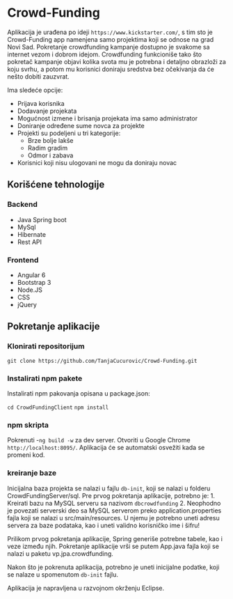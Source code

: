 # Crowd-Funding
Aplikacija je urađena po ideji `https://www.kickstarter.com/`, s tim sto je Crowd-Funding app namenjena samo projektima koji se odnose na grad Novi Sad. Pokretanje crowdfunding kampanje dostupno je svakome sa internet vezom i dobrom idejom. Crowdfunding funkcioniše tako što pokretač kampanje objavi kolika svota mu je potrebna i detaljno obrazloži za koju svrhu, a potom mu korisnici doniraju sredstva bez očekivanja da će nešto dobiti zauzvrat.

Ima sledeće opcije:
- Prijava korisnika
- Dodavanje projekata 
- Mogućnost izmene i brisanja projekata ima samo administrator
- Doniranje određene sume novca za projekte
- Projekti su podeljeni u tri kategorije:
    - Brze bolje lakše
    - Radim gradim
    - Odmor i zabava
- Korisnici koji nisu ulogovani ne mogu da doniraju novac

## Korišćene tehnologije

### Backend
- Java Spring boot
- MySql
- Hibernate
- Rest API

### Frontend
- Angular 6
- Bootstrap 3
- Node.JS
- CSS
- jQuery

## Pokretanje aplikacije 

### Klonirati repositorijum

`git clone https://github.com/TanjaCucurovic/Crowd-Funding.git`

### Instalirati npm pakete

Instalirati npm pakovanja opisana u package.json:

`cd CrowdFundingClient`
`npm install`
 
### npm skripta

Pokrenuti
-`ng build -w` za dev server. Otvoriti u Google Chrome `http://localhost:8095/`. Aplikacija će se automatski osvežiti kada se promeni kod.

### kreiranje baze
Inicijalna baza projekta se nalazi u fajlu `db-init`, koji se nalazi u folderu CrowdFundingServer/sql. Pre prvog pokretanja aplikacije, potrebno je:
    1. Kreirati bazu na MySQL serveru sa nazivom `dbcrowdfunding`
    2. Neophodno je povezati serverski deo sa MySQL serverom preko application.properties fajla koji se nalazi u src/main/resources. U njemu je potrebno uneti adresu servera za baze podataka, kao i uneti validno korisničko ime i šifru!
    
Prilikom prvog pokretanja aplikacije, Spring generiše potrebne tabele, kao i veze između njih. Pokretanje aplikacije vrši se putem App.java fajla koji se nalazi u paketu vp.jpa.crowdfunding.

Nakon što je pokrenuta aplikacija, potrebno je uneti inicijalne podatke, koji se nalaze u spomenutom `db-init` fajlu.

Aplikacija je napravljena u razvojnom okrženju Eclipse.